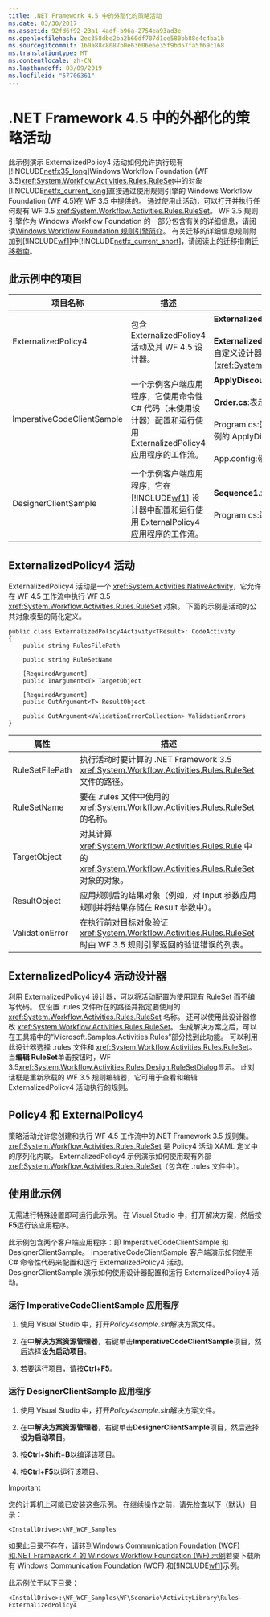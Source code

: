 ```yaml
---
title: .NET Framework 4.5 中的外部化的策略活动
ms.date: 03/30/2017
ms.assetid: 92fd6f92-23a1-4adf-b96a-2754ea93ad3e
ms.openlocfilehash: 2ec358dbe2ba2b60df707d1ce580bb88e4c4ba1b
ms.sourcegitcommit: 160a88c8087b0e63606e6e35f9bd57fa5f69c168
ms.translationtype: MT
ms.contentlocale: zh-CN
ms.lasthandoff: 03/09/2019
ms.locfileid: "57706361"
---
```

# <a name="externalized-policy-activity-in-net-framework-45"></a>.NET Framework 4.5 中的外部化的策略活动

此示例演示 ExternalizedPolicy4 活动如何允许执行现有[!INCLUDE[netfx35_long](../../../../includes/netfx35-long-md.md)]Windows Workflow Foundation (WF 3.5)<xref:System.Workflow.Activities.Rules.RuleSet>中的对象[!INCLUDE[netfx_current_long](../../../../includes/netfx-current-long-md.md)]直接通过使用规则引擎的 Windows Workflow Foundation (WF 4.5)在 WF 3.5 中提供的。 通过使用此活动，可以打开并执行任何现有 WF 3.5 <xref:System.Workflow.Activities.Rules.RuleSet>。 WF 3.5 规则引擎作为 Windows Workflow Foundation 的一部分包含有关的详细信息，请阅读[Windows Workflow Foundation 规则引擎简介](https://go.microsoft.com/fwlink/?LinkId=166079)。 有关迁移的详细信息规则附加到[!INCLUDE[wf1](../../../../includes/wf1-md.md)]中[!INCLUDE[netfx_current_short](../../../../includes/netfx-current-short-md.md)]，请阅读上的迁移指南[迁移指南](../migration-guidance.md)。

## <a name="projects-in-this-sample"></a>此示例中的项目

|项目名称|描述|主要文件|
|-|-|-|
|ExternalizedPolicy4|包含 ExternalizedPolicy4 活动及其 WF 4.5 设计器。|**ExternalizedPolicy4.cs**： 活动定义。<br /><br /> **ExternalizedPolicy4Designer.xaml**:ExternalizedPolicy4 活动的自定义设计器。 它使用来自 WF 3.5 规则引擎的规则编辑器 (<xref:System.Workflow.Activities.Rules.Design.RuleSetDialog>)。|
|ImperativeCodeClientSample|一个示例客户端应用程序，它使用命令性 C# 代码（未使用设计器）配置和运行使用 ExternalizedPolicy4 应用程序的工作流。|**ApplyDiscount.rules**:使用文件[!INCLUDE[wf1](../../../../includes/wf1-md.md)]规则定义。<br /><br /> **Order.cs**:表示客户订单的类型。 规则适用于此类型的对象。<br /><br /> Program.cs:配置和运行具有 Policy4 活动要应用到 Order 对象的实例的 ApplyDiscount.rules 中定义的规则的工作流。<br /><br /> App.config:带有规则文件的路径的配置文件。|
|DesignerClientSample|一个示例客户端应用程序，它在 [!INCLUDE[wf1](../../../../includes/wf1-md.md)] 设计器中配置和运行使用 ExternalPolicy4 应用程序的工作流。|**Sequence1.xaml**:使用 Policy4 活动执行规则计算的顺序工作流。<br /><br /> Program.cs:运行在 Sequence1.xaml 中定义的工作流的实例。|

## <a name="the-externalizedpolicy4-activity"></a>ExternalizedPolicy4 活动

ExternalizedPolicy4 活动是一个 <xref:System.Activities.NativeActivity>，它允许在 WF 4.5 工作流中执行 WF 3.5 <xref:System.Workflow.Activities.Rules.RuleSet> 对象。 下面的示例是活动的公共对象模型的简化定义。

```
public class ExternalizedPolicy4Activity<TResult>: CodeActivity
{
    public string RulesFilePath

    public string RuleSetName

    [RequiredArgument]
    public InArgument<T> TargetObject

    [RequiredArgument]
    public OutArgument<T> ResultObject

    public OutArgument<ValidationErrorCollection> ValidationErrors
}
```

|属性|描述|
|-|-|
|RuleSetFilePath|执行活动时要计算的 .NET Framework 3.5 <xref:System.Workflow.Activities.Rules.RuleSet> 文件的路径。|
|RuleSetName|要在 .rules 文件中使用的 <xref:System.Workflow.Activities.Rules.RuleSet> 的名称。|
|TargetObject|对其计算 <xref:System.Workflow.Activities.Rules.Rule> 中的 <xref:System.Workflow.Activities.Rules.RuleSet> 对象的对象。|
|ResultObject|应用规则后的结果对象（例如，对 Input 参数应用规则并将结果存储在 Result 参数中）。|
|ValidationError|在执行前对目标对象验证 <xref:System.Workflow.Activities.Rules.RuleSet> 时由 WF 3.5 规则引擎返回的验证错误的列表。|

## <a name="externalizedpolicy4-activity-designer"></a>ExternalizedPolicy4 活动设计器

利用 ExternalizedPolicy4 设计器，可以将活动配置为使用现有 RuleSet 而不编写代码。 仅设置 .rules 文件所在的路径并指定要使用的 <xref:System.Workflow.Activities.Rules.RuleSet> 名称。 还可以使用此设计器修改 <xref:System.Workflow.Activities.Rules.RuleSet>。 生成解决方案之后，可以在工具箱中的“Microsoft.Samples.Activities.Rules”部分找到此功能。  可以利用此设计器选择 .rules 文件和 <xref:System.Workflow.Activities.Rules.RuleSet>。 当**编辑 RuleSet**单击按钮时，WF 3.5<xref:System.Workflow.Activities.Rules.Design.RuleSetDialog>显示。 此对话框是重新承载的 WF 3.5 规则编辑器，它可用于查看和编辑 ExternalizedPolicy4 活动执行的规则。

## <a name="policy4-and-externalpolicy4"></a>Policy4 和 ExternalPolicy4

策略活动允许您创建和执行 WF 4.5 工作流中的.NET Framework 3.5 规则集。 
  <xref:System.Workflow.Activities.Rules.RuleSet> 是 Policy4 活动 XAML 定义中的序列化内联。 ExternalizedPolicy4 示例演示如何使用现有外部 <xref:System.Workflow.Activities.Rules.RuleSet>（包含在 .rules 文件中）。

## <a name="use-this-sample"></a>使用此示例

无需进行特殊设置即可运行此示例。 在 Visual Studio 中，打开解决方案，然后按**F5**运行该应用程序。

此示例包含两个客户端应用程序：即 ImperativeCodeClientSample 和 DesignerClientSample。 ImperativeCodeClientSample 客户端演示如何使用 C# 命令性代码来配置和运行 ExternalizedPolicy4 活动。 DesignerClientSample 演示如何使用设计器配置和运行 ExternalizedPolicy4 活动。

### <a name="run-the-imperativecodeclientsample-application"></a>运行 ImperativeCodeClientSample 应用程序

1.  使用 Visual Studio 中，打开*Policy4sample.sln*解决方案文件。

2.  在中**解决方案资源管理器**，右键单击**ImperativeCodeClientSample**项目，然后选择**设为启动项目**。

3.  若要运行项目，请按**Ctrl**+**F5**。

### <a name="run-the-designerclientsample-application"></a>运行 DesignerClientSample 应用程序

1.  使用 Visual Studio 中，打开*Policy4sample.sln*解决方案文件。

2.  在中**解决方案资源管理器**，右键单击**DesignerClientSample**项目，然后选择**设为启动项目**。

3.  按**Ctrl**+**Shift**+**B**以编译该项目。

4.  按**Ctrl**+**F5**以运行该项目。

> [!IMPORTANT]
> 您的计算机上可能已安装这些示例。 在继续操作之前，请先检查以下（默认）目录：
>
> `<InstallDrive>:\WF_WCF_Samples`
>
> 如果此目录不存在，请转到[Windows Communication Foundation (WCF) 和.NET Framework 4 的 Windows Workflow Foundation (WF) 示例](https://go.microsoft.com/fwlink/?LinkId=150780)若要下载所有 Windows Communication Foundation (WCF) 和[!INCLUDE[wf1](../../../../includes/wf1-md.md)]示例。
>
> 此示例位于以下目录：
>
> `<InstallDrive>:\WF_WCF_Samples\WF\Scenario\ActivityLibrary\Rules-ExternalizedPolicy4`

